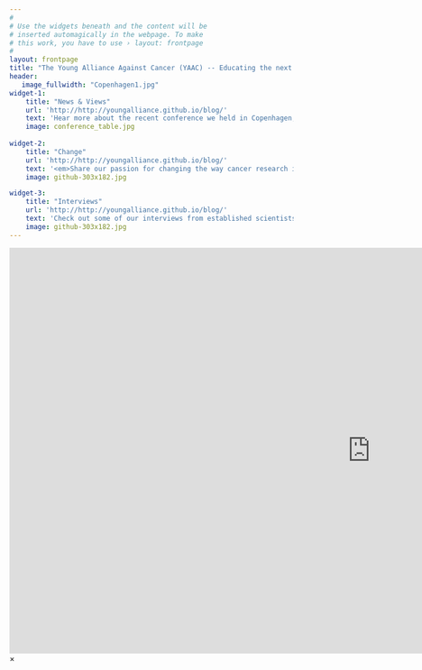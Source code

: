 ```yaml
---
#
# Use the widgets beneath and the content will be
# inserted automagically in the webpage. To make
# this work, you have to use › layout: frontpage
#
layout: frontpage
title: "The Young Alliance Against Cancer (YAAC) -- Educating the next generation of cancer researchers"
header:
   image_fullwidth: "Copenhagen1.jpg"
widget-1:
    title: "News & Views"
    url: 'http://http://youngalliance.github.io/blog/'
    text: 'Hear more about the recent conference we held in Copenhagen, covering a wide range of early-researcher topics, from career advice to open access publishing on our blog.'
    image: conference_table.jpg
    
widget-2:
    title: "Change"
    url: 'http://http://youngalliance.github.io/blog/'
    text: '<em>Share our passion for changing the way cancer research is done?</em> Connect with us and hear our vision for the future of cancer research.  Or share your ideas on how a grassroots organization should be shaking up the research community'
    image: github-303x182.jpg

widget-3:
    title: "Interviews"
    url: 'http://http://youngalliance.github.io/blog/'
    text: 'Check out some of our interviews from established scientists on the journey they took on their way to scientific success, what advice they have for young researchers, and what trends they see shaping the future of science'
    image: github-303x182.jpg
---
```



<div id="videoModal" class="reveal-modal large" data-reveal="">
  <div class="flex-video widescreen vimeo" style="display: block;">
    <iframe width="1280" height="720" src="https://www.youtube.com/embed/3b5zCFSmVvU" frameborder="0" allowfullscreen></iframe>
  </div>
  <a class="close-reveal-modal">&#215;</a>
</div>
